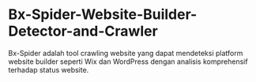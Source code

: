 # Bx-Spider-Website-Builder-Detector-and-Crawler
Bx-Spider adalah tool crawling website yang dapat mendeteksi platform website builder seperti Wix dan WordPress dengan analisis komprehensif terhadap status website.
